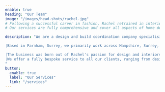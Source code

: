 ```yaml
---
enable: true
heading: "Our Team"
image: "/images/head-shots/rachel.jpg"
# Following a successful career in fashion, Rachel retrained in interior design.  Combining all of her passions and years of knowledge and experience Rachel set up her own design practice specialising in residential interiors and events for both private clients and developers.
# Our services are fully comprehensive and cover all aspects of home design and build, 

description: "We are a design and build coordination company specialising in interior and event design.

|Based in Farnham, Surrey, we primarily work across Hampshire, Surrey, Sussex, and London, but are happy to travel across the UK and internationally for the right project.

|The business was born out of Rachel's passion for design and interiors and her desire to make stylish living accessible to everyone. 
|We offer a fully bespoke service to all our clients, ranging from design-only to full project design and build management. Taking you from concept to completion — helping you transform your home by enhancing its functionality, aesthetic appeal, and alignment with your lifestyle and taste.
"
button:
  enable: true
  label: "Our Services"
  link: "/services"
---
```

